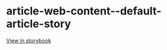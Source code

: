 # article-web-content--default-article-story

[View in storybook](https://raw.githack.com/Independent-Digital-News-and-Media-Ltd/indy-pwamp-sb/PR-2382-sb/index.html?path=/story/article-web-content--default-article-story)